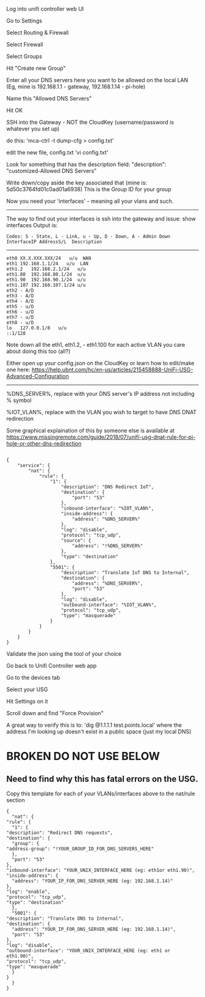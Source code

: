 Log into unifi controller web UI

Go to Settings

Select Routing & Firewall

Select Firewall

Select Groups

Hit "Create new Group"

Enter all your DNS servers here you want to be allowed on the local LAN (Eg, mine is 192.168.1.1 - gateway, 192.168.1.14 - pi-hole)

Name this "Allowed DNS Servers"

Hit OK

SSH into the Gateway - NOT the CloudKey (username/password is whatever you set up)

do this: 'mca-ctrl -t dump-cfg > config.txt'

edit the new file, config.txt 'vi config.txt'

Look for something that has the description field: "description": "customized-Allowed DNS Servers"

Write down/copy aside the key associated that (mine is: 5d50c3764fd01c0ad01a6938) This is the Group ID for your group

Now you need your 'interfaces' - meaning all your vlans and such.
----------------------  ----------- 

The way to find out your interfaces is ssh into the gateway and issue: show interfaces Output is:

	Codes: S - State, L - Link, u - Up, D - Down, A - Admin Down
	InterfaceIP AddressS/L  Description 
----------------------  ----------- 
	eth0 XX.X.XXX.XXX/24   u/u  WAN 
	eth1 192.168.1.1/24   u/u  LAN 
	eth1.2   192.168.2.1/24   u/u  
	eth1.80  192.168.80.1/24  u/u  
	eth1.90  192.168.90.1/24  u/u  
	eth1.107 192.168.107.1/24 u/u  
	eth2 - A/D  
	eth3 - A/D  
	eth4 - A/D  
	eth5 - u/D  
	eth6 - u/D  
	eth7 - u/D  
	eth8 - u/D  
	lo   127.0.0.1/8   u/u  
	::1/128  

Note down all the eth1, eth1.2, - eth1.100 for each active VLAN you care about doing this too (all?)

Either open up your config.json on the CloudKey or learn how to edit/make one here: https://help.ubnt.com/hc/en-us/articles/215458888-UniFi-USG-Advanced-Configuration

--------------


%DNS_SERVER%, replace with your DNS server's IP address not including % symbol

%IOT_VLAN%, replace with the VLAN you wish to target to have DNS DNAT redirection

Some graphical explaination of this by someone else is available at https://www.missingremote.com/guide/2018/07/unifi-usg-dnat-rule-for-pi-hole-or-other-dns-redirection

```

{
	"service": {
		"nat": {
			"rule": {
				"1": {
					"description": "DNS Redirect IoT",
					"destination": {
						"port": "53"
					},
					"inbound-interface": "%IOT_VLAN%",
					"inside-address": {
						"address": "%DNS_SERVER%"
					},
					"log": "disable",
					"protocol": "tcp_udp",
					"source": {
						"address": "!%DNS_SERVER%"
					},
					"type": "destination"
				},
				"5501": {
					"description": "Translate IoT DNS to Internal",
					"destination": {
						"address": "%DNS_SERVER%",
						"port": "53"
					},
					"log": "disable",
					"outbound-interface": "%IOT_VLAN%",
					"protocol": "tcp_udp",
					"type": "masquerade"
				}
			}
		}
	}
}
```


Validate the json using the tool of your choice

Go back to Unifi Controller web app

Go to the devices tab

Select your USG

Hit Settings on it

Scroll down and find "Force Provision"

A great way to verify this is to: 'dig @1.1.1.1 test.points.local' where the address I'm looking up doesn't exist in a public space (just my local DNS)



# BROKEN DO NOT USE BELOW 

## Need to find why this has fatal errors on the USG.
Copy this template for each of your VLANs/interfaces above to the nat/rule section

```
{
  "nat": {
"rule": {
  "1": {
"description": "Redirect DNS requests",
"destination": {
  "group": {
"address-group": "!YOUR_GROUP_ID_FOR_DNS_SERVERS_HERE"
  },
  "port": "53"
},
"inbound-interface": "YOUR_UNIX_INTERFACE_HERE (eg: eth1or eth1.90)",
"inside-address": {
  "address": "YOUR_IP_FOR_DNS_SERVER_HERE (eg: 192.168.1.14)"
},
"log": "enable",
"protocol": "tcp_udp",
"type": "destination"
  },
  "5001": {
"description": "Translate DNS to Internal",
"destination": {
  "address": "YOUR_IP_FOR_DNS_SERVER_HERE (eg: 192.168.1.14)",
  "port": "53"
},
"log": "disable",
"outbound-interface": "YOUR_UNIX_INTERFACE_HERE (eg: eth1 or eth1.90)",
"protocol": "tcp_udp",
"type": "masquerade"
  }
}
  }
}

```

